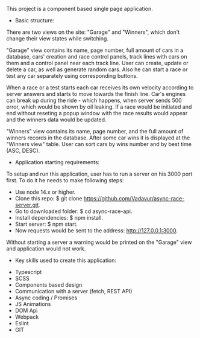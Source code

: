 This project is a component based single page application.

* Basic structure:

There are two views on the site: "Garage" and "Winners", which don't change their view states while switching.

"Garage" view contains its name, page number, full amount of cars in a database, cars' creation and race control panels, track lines with cars on them and a control panel near each track line. User can create, update or delete a car, as well as generate random cars. Also he can start a race or test any car separately using corresponding buttons.

When a race or a test starts each car receives its own velocity according to server answers and starts to move towards the finish line. Car's engines can break up during the ride - which happens, when server sends 500 error, which would be shown by oil leaking. If a race would be initiated and end without reseting a popup window with the race results would appear and the winners data would be updated.

"Winners" view contains its name, page number, and the full amount of winners records in the database. After some car wins it is displayed at the "Winners view" table.
User can sort cars by wins number and by best time (ASC, DESC).


* Application starting requirements:

To setup and run this application, user has to run a server on his 3000 port first.
To do it he needs to make following steps:

- Use node 14.x or higher.
- Clone this repo: $ git clone https://github.com/Vadavur/async-race-server.git.
- Go to downloaded folder: $ cd async-race-api.
- Install dependencies: $ npm install.
- Start server: $ npm start.
- Now requests would be sent to the address: http://127.0.0.1:3000.

Without starting a server a warning would be printed on the "Garage" view and application would not work.


* Key skills used to create this application:

- Typescript
- SCSS
- Components based design
- Сommunication with a server (fetch, REST API)
- Async coding / Promises
- JS Animations
- DOM Api
- Webpack
- Eslint
- GIT
